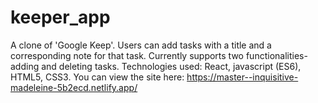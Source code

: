 # keeper_app
A clone of 'Google Keep'.
Users can add tasks with a title and a corresponding note for that task.
Currently supports two functionalities- adding and deleting tasks.
Technologies used: React, javascript (ES6), HTML5, CSS3.
You can view the site here: https://master--inquisitive-madeleine-5b2ecd.netlify.app/
